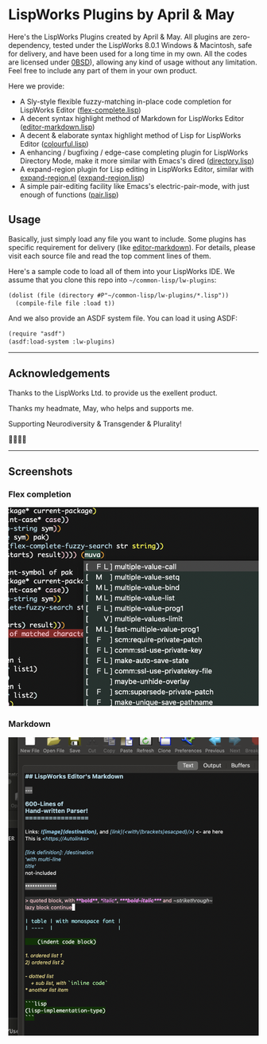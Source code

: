# LispWorks Plugins by April & May

Here's the LispWorks Plugins created by April & May. All plugins are
zero-dependency, tested under the LispWorks 8.0.1 Windows & Macintosh,
safe for delivery, and have been used for a long time in my own. All
the codes are licensed under
[0BSD](https://spdx.org/licenses/0BSD.html)), allowing any kind of
usage without any limitation. Feel free to include any part of them in
your own product.

Here we provide:

- A Sly-style flexible fuzzy-matching in-place code completion for LispWorks Editor ([flex-complete.lisp](./editor-markdown.lisp))
- A decent syntax highlight method of Markdown for LispWorks Editor ([editor-markdown.lisp](./editor-markdown.lisp))
- A decent & elaborate syntax highlight method of Lisp for LispWorks Editor ([colourful.lisp](./colourful.lisp))
- A enhancing / bugfixing / edge-case completing plugin for LispWorks Directory Mode, make it more similar with Emacs's dired ([directory.lisp](./directory.lisp))
- A expand-region plugin for Lisp editing in LispWorks Editor, similar with [expand-region.el](https://github.com/magnars/expand-region.el) ([expand-region.lisp](./expand-region.lisp))
- A simple pair-editing facility like Emacs's electric-pair-mode, with just enough of functions ([pair.lisp](./pair.lisp))

## Usage

Basically, just simply load any file you want to include. Some plugins
has specific requirement for delivery (like
[editor-markdown](editor-markdown.lisp)). For details, please visit
each source file and read the top comment lines of them.

Here's a sample code to load all of them into your LispWorks IDE. We
assume that you clone this repo into `~/common-lisp/lw-plugins`:

	(dolist (file (directory #P"~/common-lisp/lw-plugins/*.lisp"))
	  (compile-file file :load t))

And we also provide an ASDF system file. You can load it using ASDF:

	(require "asdf")
	(asdf:load-system :lw-plugins)

----------------

## Acknowledgements

Thanks to the LispWorks Ltd. to provide us the exellent product.

Thanks my headmate, May, who helps and supports me.

Supporting Neurodiversity & Transgender & Plurality!

🏳️‍🌈🏳️‍⚧️

----------------

## Screenshots

### Flex completion

![Flex completion](./images/completion.png)

### Markdown

![Markdown](./images/markdown.png)


